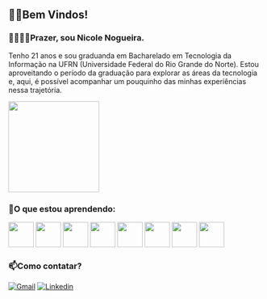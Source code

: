 ## 👋🏼Bem Vindos!

### 🫱🏻‍🫲🏽Prazer, sou Nicole Nogueira. 
Tenho 21 anos e sou graduanda em Bacharelado em Tecnologia da Informação na UFRN (Universidade Federal do Rio Grande do Norte).
Estou aproveitando o período da graduação para explorar as áreas da tecnologia e, aqui, é possível acompanhar um pouquinho das minhas experiências nessa trajetória.

 <img height="180em" src="https://github-readme-stats.vercel.app/api/top-langs/?username=nicolecnogueira&layout=donut&theme=cobalt"/>

### 📖O que estou aprendendo:
<img src="https://cdn.jsdelivr.net/gh/devicons/devicon@latest/icons/python/python-original.svg" width="50" height="50" /> <img src="https://cdn.jsdelivr.net/gh/devicons/devicon@latest/icons/arduino/arduino-original.svg" width="50" height="50" />
<img src="https://cdn.jsdelivr.net/gh/devicons/devicon@latest/icons/c/c-original.svg" width="50" height="50" />
<img src="https://cdn.jsdelivr.net/gh/devicons/devicon@latest/icons/canva/canva-original.svg" width="50" height="50" />
<img src="https://cdn.jsdelivr.net/gh/devicons/devicon@latest/icons/cplusplus/cplusplus-original.svg" width="50" height="50" />
<img src="https://cdn.jsdelivr.net/gh/devicons/devicon@latest/icons/git/git-original.svg" width="50" height="50" />
<img src="https://cdn.jsdelivr.net/gh/devicons/devicon@latest/icons/java/java-original.svg" width="50" height="50" />
<img src="https://cdn.jsdelivr.net/gh/devicons/devicon@latest/icons/cmake/cmake-original.svg" width="50" height="50" />
          


### 📫Como contatar?
[![Gmail](https://img.shields.io/badge/Gmail-D14836?style=for-the-badge&logo=gmail&logoColor=white)](mailto:cnogueira.nicole@gmail.com)
[![Linkedin](https://img.shields.io/badge/linkedin-%230077B5.svg?style=for-the-badge&logo=linkedin&logoColor=white)](www.linkedin.com/in/nicole-nogueira-)





